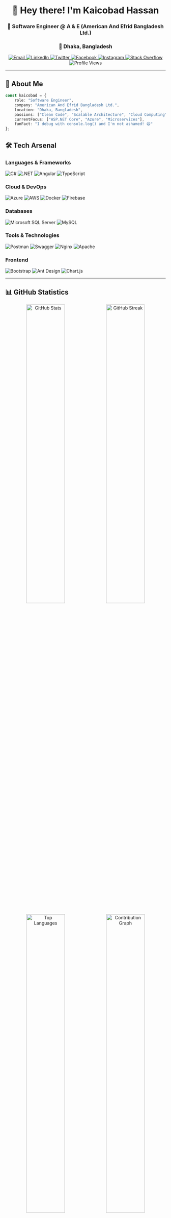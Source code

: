 <div align="center">
  
# 👋 Hey there! I'm Kaicobad Hassan

### 💼 Software Engineer @ A & E (American And Efrid Bangladesh Ltd.)
### 📍 Dhaka, Bangladesh

<a href="mailto:kaikobad.kaikobad326@gmail.com">
  <img src="https://img.shields.io/badge/Email-D14836?style=for-the-badge&logo=gmail&logoColor=white" alt="Email"/>
</a>
<a href="https://linkedin.com/in/Kaicobad">
  <img src="https://img.shields.io/badge/LinkedIn-0077B5?style=for-the-badge&logo=linkedin&logoColor=white" alt="LinkedIn"/>
</a>
<a href="https://twitter.com/kaicobad">
  <img src="https://img.shields.io/badge/Twitter-1DA1F2?style=for-the-badge&logo=twitter&logoColor=white" alt="Twitter"/>
</a>
<a href="https://www.facebook.com/kaikobad.hassan">
  <img src="https://img.shields.io/badge/Facebook-1877F2?style=for-the-badge&logo=facebook&logoColor=white" alt="Facebook"/>
</a>
<a href="https://instagram.com/Dark_Kochi">
  <img src="https://img.shields.io/badge/Instagram-E4405F?style=for-the-badge&logo=instagram&logoColor=white" alt="Instagram"/>
</a>
<a href="https://stackoverflow.com/users/kaicobad-Hassan">
  <img src="https://img.shields.io/badge/Stack_Overflow-FE7A16?style=for-the-badge&logo=stack-overflow&logoColor=white" alt="Stack Overflow"/>
</a>

<img src="https://komarev.com/ghpvc/?username=kaicobad&label=Profile%20Views&color=0e75b6&style=flat" alt="Profile Views" />

</div>

---

## 🚀 About Me

```typescript
const kaicobad = {
    role: "Software Engineer",
    company: "American And Efrid Bangladesh Ltd.",
    location: "Dhaka, Bangladesh",
    passions: ["Clean Code", "Scalable Architecture", "Cloud Computing"],
    currentFocus: ["ASP.NET Core", "Azure", "Microservices"],
    funFact: "I debug with console.log() and I'm not ashamed! 😄"
};
```

## 🛠️ Tech Arsenal

### Languages & Frameworks
![C#](https://img.shields.io/badge/C%23-239120?style=for-the-badge&logo=c-sharp&logoColor=white)
![.NET](https://img.shields.io/badge/.NET-512BD4?style=for-the-badge&logo=dotnet&logoColor=white)
![Angular](https://img.shields.io/badge/Angular-DD0031?style=for-the-badge&logo=angular&logoColor=white)
![TypeScript](https://img.shields.io/badge/TypeScript-007ACC?style=for-the-badge&logo=typescript&logoColor=white)

### Cloud & DevOps
![Azure](https://img.shields.io/badge/Microsoft_Azure-0089D6?style=for-the-badge&logo=microsoft-azure&logoColor=white)
![AWS](https://img.shields.io/badge/Amazon_AWS-FF9900?style=for-the-badge&logo=amazonaws&logoColor=white)
![Docker](https://img.shields.io/badge/Docker-2496ED?style=for-the-badge&logo=docker&logoColor=white)
![Firebase](https://img.shields.io/badge/Firebase-FFCA28?style=for-the-badge&logo=firebase&logoColor=black)

### Databases
![Microsoft SQL Server](https://img.shields.io/badge/MS_SQL_Server-CC2927?style=for-the-badge&logo=microsoft-sql-server&logoColor=white)
![MySQL](https://img.shields.io/badge/MySQL-4479A1?style=for-the-badge&logo=mysql&logoColor=white)

### Tools & Technologies
![Postman](https://img.shields.io/badge/Postman-FF6C37?style=for-the-badge&logo=postman&logoColor=white)
![Swagger](https://img.shields.io/badge/Swagger-85EA2D?style=for-the-badge&logo=swagger&logoColor=black)
![Nginx](https://img.shields.io/badge/Nginx-009639?style=for-the-badge&logo=nginx&logoColor=white)
![Apache](https://img.shields.io/badge/Apache-D22128?style=for-the-badge&logo=apache&logoColor=white)

### Frontend
![Bootstrap](https://img.shields.io/badge/Bootstrap-7952B3?style=for-the-badge&logo=bootstrap&logoColor=white)
![Ant Design](https://img.shields.io/badge/Ant_Design-0170FE?style=for-the-badge&logo=ant-design&logoColor=white)
![Chart.js](https://img.shields.io/badge/Chart.js-FF6384?style=for-the-badge&logo=chartdotjs&logoColor=white)

---

## 📊 GitHub Statistics

<div align="center">
  
<img width="49%" src="https://github-readme-stats.vercel.app/api?username=kaicobad&show_icons=true&theme=tokyonight&hide_border=true&count_private=true&include_all_commits=true" alt="GitHub Stats" />

<img width="49%" src="https://github-readme-streak-stats.herokuapp.com/?user=kaicobad&theme=tokyonight&hide_border=true" alt="GitHub Streak" />

<img width="49%" src="https://github-readme-stats.vercel.app/api/top-langs/?username=kaicobad&theme=tokyonight&hide_border=true&layout=compact&langs_count=8" alt="Top Languages" />

<img width="49%" src="https://github-readme-activity-graph.vercel.app/graph?username=kaicobad&theme=tokyo-night&hide_border=true&area=true" alt="Contribution Graph" />

</div>

---

## 🏆 GitHub Trophies

<div align="center">
  
![](https://github-profile-trophy.vercel.app/?username=kaicobad&theme=tokyonight&no-frame=true&no-bg=true&margin-w=4&row=1)

</div>

---

## 💡 Random Dev Quote

<div align="center">

![](https://quotes-github-readme.vercel.app/api?type=horizontal&theme=tokyonight)

</div>

---

## 🎯 Current Goals

- 🔭 Building scalable microservices with .NET Core
- 🌱 Deepening expertise in Azure cloud architecture
- 👯 Open to collaborating on innovative .NET projects
- 💬 Ask me about **C#, .NET, Azure, Angular**
- ⚡ Fun fact: I believe in writing code that others love to read

---

<div align="center">

### 💼 Let's Connect and Build Something Amazing!

**"Code is like humor. When you have to explain it, it's bad." – Cory House**

⭐️ From [Kaicobad](https://github.com/kaicobad) | Made with ❤️ and lots of ☕

</div>

